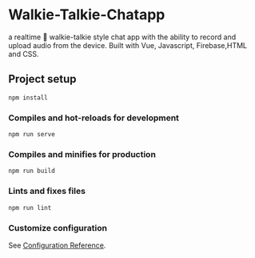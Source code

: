 # Walkie-Talkie-Chatapp

a realtime 💬 walkie-talkie style chat app with the ability to record and upload audio from the device. Built with Vue, Javascript, Firebase,HTML and CSS.

## Project setup
```
npm install
```

### Compiles and hot-reloads for development
```
npm run serve
```

### Compiles and minifies for production
```
npm run build
```

### Lints and fixes files
```
npm run lint
```

### Customize configuration
See [Configuration Reference](https://cli.vuejs.org/config/).
